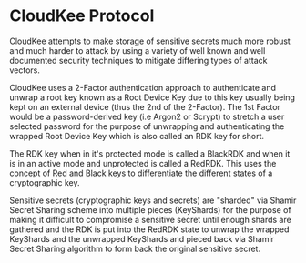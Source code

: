 CloudKee Protocol
=================

CloudKee attempts to make storage of sensitive secrets much more robust and 
much harder to attack by using a variety of well known and well documented 
security techniques to mitigate differing types of attack vectors.

CloudKee uses a 2-Factor authentication approach to authenticate and unwrap a
root key known as a Root Device Key due to this key usually being kept on an
external device (thus the 2nd of the 2-Factor). The 1st Factor would be a 
password-derived key (i.e Argon2 or Scrypt) to stretch a user selected password
for the purpose of unwrapping and authenticating the wrapped Root Device Key 
which is also called an RDK key for short.

The RDK key when in it's protected mode is called a BlackRDK and when it is in
an active mode and unprotected is called a RedRDK. This uses the concept of
Red and Black keys to differentiate the different states of a cryptographic key.

Sensitive secrets (cryptographic keys and secrets) are "sharded" via Shamir 
Secret Sharing scheme into multiple pieces (KeyShards) for the purpose of making
it difficult to compromise a sensitive secret until enough shards are gathered
and the RDK is put into the RedRDK state to unwrap the wrapped KeyShards and the
unwrapped KeyShards and pieced back via Shamir Secret Sharing algorithm to form
back the original sensitive secret.

